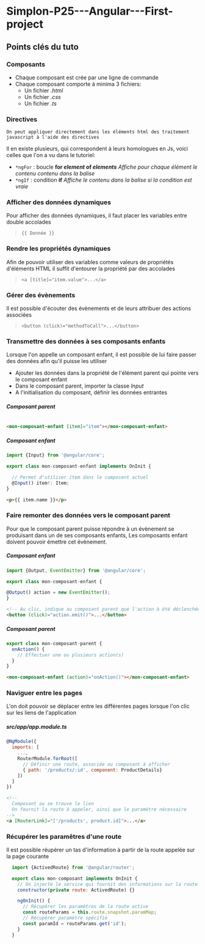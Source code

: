 # Simplon-P25---Angular---First-project

## Points clés du tuto
### Composants
- Chaque composant est crée par une ligne de commande
- Chaque composant comporte à minima 3 fichiers:
  - Un fichier _.html_
  - Un fichier _.css_
  - Un fichier _.ts_

### Directives
    On peut appliquer directement dans les éléments html des traitement javascript à l'aide des directives
Il en existe plusieurs, qui correspondent à leurs homologues en Js, voici celles que l'on a vu dans le tutoriel:
- `*ngFor` : boucle __for _element_ of _elements___ _Affiche pour chaque élément le contenu contenu dans la balise_
- `*ngIf` : condition __if__ _Affiche le contenu dans la balise si la condition est vraie_

### Afficher des données dynamiques
Pour afficher des données dynamiques, il faut placer les variables entre double accolades
> `{{ Donnée }}`

### Rendre les propriétés dynamiques
Afin de pouvoir utiliser des variables comme valeurs de propriétés d'éléments HTML il suffit d'entourer la propriété par des accolades
> `<a [title]="item.value">...</a>`

### Gérer des évènements
Il est possible d'écouter des évènements et de leurs attribuer des actions associées
> `<button (click)="methodToCall">...</button>`

### Transmettre des données à ses composants enfants
Lorsque l'on appelle un composant enfant, il est possible de lui faire passer des données afin qu'il puisse les utiliser
- Ajouter les données dans la propriété de l'élément parent qui pointe vers le composant enfant
- Dans le composant parent, importer la classe _Input_
- A l'initialisation du composant, définir les données entrantes
##### Composant parent
```html

<mon-composant-enfant [item]="item"></mon-composant-enfant>
```
##### Composant enfant
```js
import {Input} from '@angular/core';

export class mon-composant-enfant implements OnInit {

  // Permet d'utiliser item dans le composent actuel
  @Input() item!: Item;
}
```
```html
<p>{{ item.name }}</p>
```

### Faire remonter des données vers le composant parent
Pour que le composant parent puisse répondre à un évènement se produisant dans un de ses composants enfants, Les composants enfant doivent pouvoir émettre cet évènement.

##### Composant enfant
```js
import {Output, EventEmitter} from '@angular/core';

export class mon-composant-enfant {

@Output() action = new EventEmitter();
}
```
```html
<!-- Au clic, indique au composant parent que l'action à été déclenchée -->
<button (click)="action.emit()">...</button>
```
##### _Composant parent_
```js
export class mon-composant-parent {
  onAction() {
    // Effectuer une ou plusieurs action(s)
  }
}
```
```html
<mon-composant-enfant (action)="onAction()"></mon-composant-enfant>
```

### Naviguer entre les pages
L'on doit pouvoir se déplacer entre les différentes pages lorsque l'on clic sur les liens de l'application
##### src/app/app.module.ts
```js
@NgModule({
  imports: [
    ...,
    RouterModule.forRoot([
      // Définir une route, associée au composant à afficher
      { path: '/products/:id', component: ProductDetails}
    ])
  ]
})
```

```html
<!--
  Composant ou se trouve le lien
  On fournit la route à appeler, ainsi que le paramètre nécessaire
-->
<a [RouterLink]="['/products', product.id]">...</a>
```

### Récupérer les paramêtres d'une route
Il est possible réupérer un tas d'information à partir de la route appelée sur la page courante
```js
  import {ActivedRoute} from '@angular/router';

  export class mon-composant implements OnInit {
    // On injecte le service qui fournit des informations sur la route active dans le constructeur
    constructor(private route: ActivedRoute) {}

    ngOnInit() {
      // Récupérer les paramètres de la route active
      const routeParams = this.route.snapshot.paramMap;
      // Récupérer paramètre spécifié
      const paramId = routeParams.get('id');
    }
  }
```




